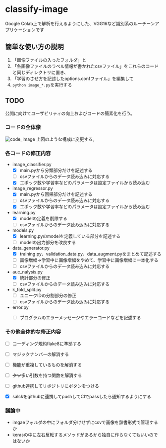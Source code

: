 # classify-image
Google Colab上で解析を行えるようにした、VGG16など識別系のルーチーンアプリケーションです

## 簡単な使い方の説明
1. 「画像ファイルの入ったフォルダ」と
1. 「各画像ファイルのラベル情報が書かれたcsvファイル」をこれらのコードと同じディレクトリに置き、
1. 「学習のさせ方を記述したoptions.confファイル」を編集して
1. `python image_*.py`を実行する


## TODO
公開に向けてユーザビリティの向上およびコードの簡素化を行う。

### コードの全体像
![code_image](https://user-images.githubusercontent.com/39452528/57676474-8a8d5680-765f-11e9-8a2f-23ce3a7f6461.png)
上図のような構成に変更する。

### 各コードの修正内容
- image_classifier.py
  - [x] main.pyから分類部分だけを記述する
  - [ ] csvファイルからのデータ読み込みに対応する
  - [x] エポック数や学習率などのパラメータは設定ファイルから読み込む
- image_regressor.py
  - [x] main.pyから回帰部分だけを記述する
  - [ ] csvファイルからのデータ読み込みに対応する
  - [x] エポック数や学習率などのパラメータは設定ファイルから読み込む
- learning.py
  - [x] modelの定義を削除する
  - [ ] csvファイルからのデータ読み込みに対応する
- models.py
  - [x] learning.pyのmodelを定義している部分を記述する
  - [ ] modelの出力部分を改良する
- data_generator.py
  - [x] training.py、validation_data.py、data_augment.pyをまとめて記述する
  - [ ] 画像増幅→学習中に画像増幅をやめて、学習中に画像増幅に一本化する
  - [ ] csvファイルからのデータ読み込みに対応する
- auc_nalysis.py
  - [x] 統計部分の修正
  - [ ] csvファイルからのデータ読み込みに対応する
- k_fold_split.py
  - [ ] ユニークIDの分割部分の修正
  - [ ] csvファイルからのデータ読み込みに対応する
- error.py
  - [ ] プログラムのエラーメッセージやエラーコードなどを記述する
  

### その他全体的な修正内容
- [ ] コーディング規約flake8に準拠する
- [ ] マジックナンバーの解消する
- [ ] 機能が重複しているものを解消する
- [ ] ~~クソ~~多い引数を持つ関数を解消する
- [ ] github連携してリポジトリにボタンをつける
- [x] salckをgithubに連携してpushしてCIでpassしたら通知するようにする


### 議論中
- imgaeフォルダの中にフォルダ分けせずにcsvで画像を辞書形式で管理するか
- kerasの中に左右反転するメソッドがあるから独自に作らなくてもいいのではないか
